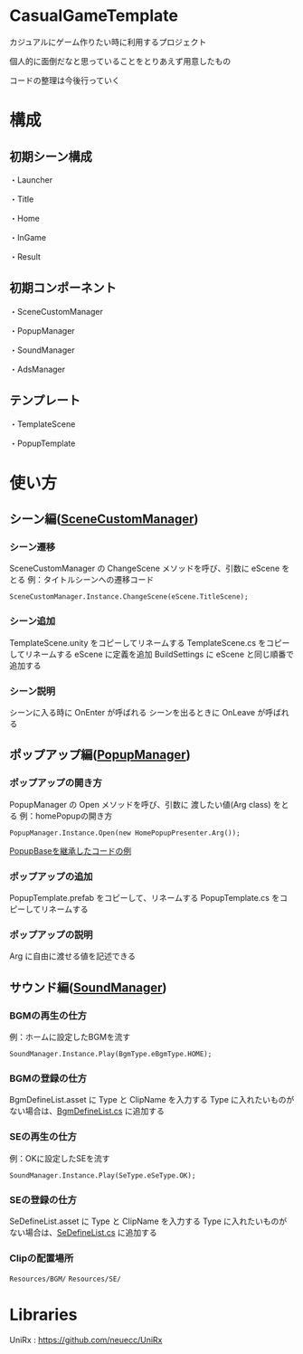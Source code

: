 # CasualGameTemplate
カジュアルにゲーム作りたい時に利用するプロジェクト

個人的に面倒だなと思っていることをとりあえず用意したもの

コードの整理は今後行っていく


# 構成
## 初期シーン構成
・Launcher

・Title

・Home

・InGame

・Result

## 初期コンポーネント
・SceneCustomManager

・PopupManager

・SoundManager

・AdsManager

## テンプレート
・TemplateScene

・PopupTemplate

# 使い方
## シーン編([SceneCustomManager](./Assets/Products/Scripts/Utility/Scene/SceneCustomManager.cs))
### シーン遷移
SceneCustomManager の ChangeScene メソッドを呼び、引数に eScene をとる
例：タイトルシーンへの遷移コード
```
SceneCustomManager.Instance.ChangeScene(eScene.TitleScene);
```

### シーン追加
TemplateScene.unity をコピーしてリネームする
TemplateScene.cs をコピーしてリネームする
eScene に定義を追加
BuildSettings に eScene と同じ順番で追加する

### シーン説明
シーンに入る時に OnEnter が呼ばれる
シーンを出るときに OnLeave が呼ばれる

## ポップアップ編([PopupManager](./Assets/Products/Scripts/Utility/Popup/PopupManager.cs))
### ポップアップの開き方
PopupManager の Open メソッドを呼び、引数に 渡したい値(Arg class) をとる
例：homePopupの開き方
```
PopupManager.Instance.Open(new HomePopupPresenter.Arg());
```
[PopupBaseを継承したコードの例](./Assets/Products/Scripts/Scene/Home/HomePopupPresenter.cs)

### ポップアップの追加
PopupTemplate.prefab をコピーして、リネームする
PopupTemplate.cs をコピーしてリネームする

### ポップアップの説明
Arg に自由に渡せる値を記述できる

## サウンド編([SoundManager](./Assets/Products/Scripts/Utility/Sound/Scripts/SoundManager.cs))
### BGMの再生の仕方
例：ホームに設定したBGMを流す
```
SoundManager.Instance.Play(BgmType.eBgmType.HOME);
```
### BGMの登録の仕方
BgmDefineList.asset に Type と ClipName を入力する
Type に入れたいものがない場合は、[BgmDefineList.cs](./Assets/Products/Scripts/Utility/Sound/Scripts/BgmDefineList.cs) に追加する

### SEの再生の仕方
例：OKに設定したSEを流す
```
SoundManager.Instance.Play(SeType.eSeType.OK);
```

### SEの登録の仕方
SeDefineList.asset に Type と ClipName を入力する
Type に入れたいものがない場合は、[SeDefineList.cs](./Assets/Products/Scripts/Utility/Sound/Scripts/SeDefineList.cs) に追加する

### Clipの配置場所
`Resources/BGM/`
`Resources/SE/`

# Libraries
UniRx : https://github.com/neuecc/UniRx
